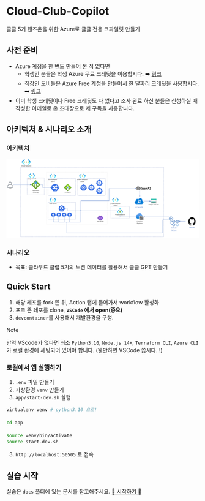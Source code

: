 # Cloud-Club-Copilot

클클 5기 핸즈온을 위한 Azure로 클클 전용 코파일럿 만들기

## 사전 준비

- Azure 계정을 한 번도 만들어 본 적 없다면
  - 학생인 분들은 학생 Azure 무료 크레딧을 이용합시다.
  ➡️ [링크](https://azure.microsoft.com/ko-kr/free/students/) 
  - 직장인 도비들은 Azure Free 계정을 만들어서 한 달짜리 크레딧을 사용합시다. 
  ➡️ [링크](https://azure.microsoft.com/ko-kr/free/)
- 이미 학생 크레딧이나 Free 크레딧도 다 썼다고 조사 완료 하신 분들은 신청하실 때 작성한 이메일로 온 초대장으로 제 구독을 사용합니다.

## 아키텍처 & 시나리오 소개

### 아키텍처

![Architecture](docs/images/archi-without-pe.png)

### 시나리오

- 목표: 클라우드 클럽 5기의 노션 데이터를 활용해서 클클 GPT 만들기

## Quick Start

1. 해당 레포를 fork 뜬 뒤, Action 탭에 들어가서 workflow 활성화
2. 포크 뜬 레포를 clone, **`VSCode` 에서 open(중요)**
3. `devcontainer`를 사용해서 개발환경을 구성.

> [!note]
> 만약 VScode가 없다면 최소 `Python3.10`, `Node.js 14+`, `Terraform CLI`, `Azure CLI`가 로컬 환경에 세팅되어 있어야 합니다. (웬만하면 VSCode 씁시다..!)

### 로컬에서 앱 실행하기

1. `.env` 파일 만들기
2. 가상환경 `venv` 만들기
3. `app/start-dev.sh` 실행

  ```bash
  virtualenv venv # python3.10 으로!

  cd app

  source venv/bin/activate
  source start-dev.sh
  ```

3. `http://localhost:50505` 로 접속

## 실습 시작

실습은 `docs` 폴더에 있는 문서를 참고해주세요.
[🚀 시작하기 🚀](docs/01-intro.md)
